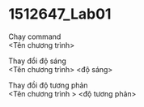# 1512647_Lab01

Chạy command <br>
<Tên chương trình> <command> <path> <br>

Thay đổi độ sáng <br>
 <Tên chương trình> <command> <path> <độ sáng> <br>
 
Thay đồi độ tương phản <br>
 <Tên chương trình > <command> <path> <độ tương phản> <br>
